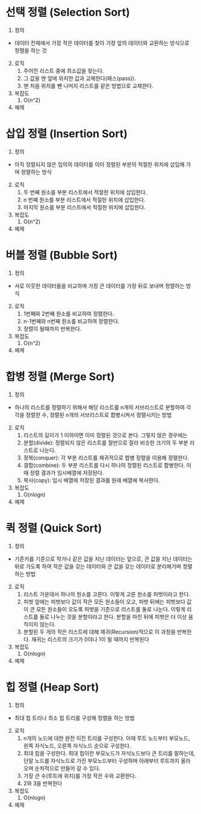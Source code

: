 # 선택 정렬 (Selection Sort)
1. 정의
- 데이터 전체에서 가장 작은 데이터를 찾아 가장 앞의 데이터와 교환하는 방식으로 정렬을 하는 것
2. 로직
   1. 주어진 리스트 중에 최소값을 찾는다.
   2. 그 값을 맨 앞에 위치한 값과 교체한다(패스(pass)).
   3. 맨 처음 위치를 뺀 나머지 리스트를 같은 방법으로 교체한다.
3. 복잡도
   1. O(n^2)
4. 예제

# 삽입 정렬 (Insertion Sort)
1. 정의
- 아직 정렬되지 않은 임의의 데이터를 이미 정렬된 부분의 적절한 위치에 삽입해 가며 정렬하는 방식
2. 로직
   1. 두 번째 원소를 부분 리스트에서 적절한 위치에 삽입한다.
   2. n 번째 원소를 부분 리스트에서 적절한 위치에 삽입한다.
   3. 마지막 원소를 부분 리스트에서 적절한 위치에 삽입한다.
3. 복잡도
   1. O(n^2)
4. 예제

# 버블 정렬 (Bubble Sort)
1. 정의
- 서로 이웃한 데이터들을 비교하며 가장 큰 데이터를 가장 뒤로 보내며 정렬하는 방식
2. 로직
   1. 1번째와 2번째 원소를 비교하여 정렬한다.
   2. n-1번째와 n번째 원소를 비교하여 정렬한다.
   3. 정렬이 될때까지 반복한다.
3. 복잡도
   1. O(n^2)
4. 예제

# 합병 정렬 (Merge Sort)
1. 정의
- 하나의 리스트를 정렬하기 위해서 해당 리스트를 n개의 서브리스트로 분할하여 각각을 정렬한 수, 정렬된 n개의 서브리스트로 합병시켜서 정렬시키는 방법
2. 로직
   1. 리스트의 길이가 1 이하이면 이미 정렬된 것으로 본다. 그렇지 않은 경우에는
   2. 분할(divide): 정렬되지 않은 리스트를 절반으로 잘라 비슷한 크기의 두 부분 리스트로 나눈다.
   3. 정복(conquer): 각 부분 리스트를 재귀적으로 합병 정렬을 이용해 정렬한다.
   4. 결합(combine): 두 부분 리스트를 다시 하나의 정렬된 리스트로 합병한다. 이때 정렬 결과가 임시배열에 저장된다.
   5. 복사(copy): 임시 배열에 저장된 결과를 원래 배열에 복사한다.
3. 복잡도
   1. O(nlogn)
4. 예제

# 퀵 정렬 (Quick Sort)
1. 정의
- 기준키를 기준으로 작거나 같은 값을 지닌 데이터는 앞으로, 큰 값을 지닌 데이터는 뒤로 가도록 하여 작은 값을 갖는 데이터와 큰 값을 갖는 데이터로 분리해가며 정렬하는 방법
2. 로직
   1. 리스트 가운데서 하나의 원소를 고른다. 이렇게 고른 원소를 피벗이라고 한다.
   2. 피벗 앞에는 피벗보다 값이 작은 모든 원소들이 오고, 피벗 뒤에는 피벗보다 값이 큰 모든 원소들이 오도록 피벗을 기준으로 리스트를 둘로 나눈다. 이렇게 리스트를 둘로 나누는 것을 분할이라고 한다. 분할을 마친 뒤에 피벗은 더 이상 움직이지 않는다.
   3. 분할된 두 개의 작은 리스트에 대해 재귀(Recursion)적으로 이 과정을 반복한다. 재귀는 리스트의 크기가 0이나 1이 될 때까지 반복된다
3. 복잡도
   1. O(nlogn)
4. 예제

# 힙 정렬 (Heap Sort)
1. 정의
- 최대 힙 트리나 최소 힙 트리를 구성해 정렬을 하는 방법
2. 로직
   1. n개의 노드에 대한 완전 이진 트리를 구성한다. 이때 루트 노드부터 부모노드, 왼쪽 자식노드, 오른쪽 자식노드 순으로 구성한다.
   2. 최대 힙을 구성한다. 최대 힙이란 부모노드가 자식노드보다 큰 트리를 말하는데, 단말 노드를 자식노드로 가진 부모노드부터 구성하며 아래부터 루트까지 올라오며 순차적으로 만들어 갈 수 있다.
   3. 가장 큰 수(루트에 위치)를 가장 작은 수와 교환한다.
   4. 2와 3을 반복한다
3. 복잡도
   1. O(nlogn)
4. 예제
